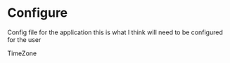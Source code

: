 # Configure

Config file for the application this is what I think will need to be configured for the user

TimeZone
